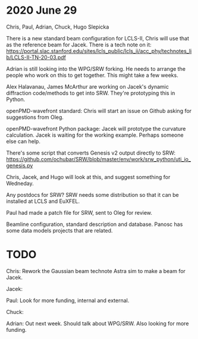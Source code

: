 # 2020 June 29

Chris, Paul, Adrian, Chuck, Hugo Slepicka

There is a new standard beam configuration for LCLS-II, Chris will use that as the reference beam for Jacek. There is a tech note on it:
https://portal.slac.stanford.edu/sites/lcls_public/lcls_ii/acc_phy/technotes_lib/LCLS-II-TN-20-03.pdf

Adrian is still looking into the WPG/SRW forking. He needs to arrange the people who work on this to get together. This might take a few weeks. 

Alex Halavanau, James McArthur are working on Jacek's dynamic diffraction code/methods to get into SRW. They're prototyping this in Python. 

openPMD-wavefront standard: Chris will start an issue on Github asking for suggestions from Oleg.

openPMD-wavefront Python package: Jacek will prototype the curvature calculation. Jacek is waiting for the working example. Perhaps someone else can help. 

There's some script that converts Genesis v2 output directly to SRW:
https://github.com/ochubar/SRW/blob/master/env/work/srw_python/uti_io_genesis.py

Chris, Jacek, and Hugo will look at this, and suggest something for Wedneday. 

Any postdocs for SRW? SRW needs some distribution so that it can be installed at LCLS and EuXFEL. 

Paul had made a patch file for SRW, sent to Oleg for review. 

Beamline configuration, standard description and database. Panosc has some data models projects that are related. 

# TODO

Chris: Rework the Gaussian beam technote Astra sim to make a beam for Jacek. 

Jacek: 

Paul: Look for more funding, internal and external. 

Chuck: 

Adrian: Out next week. Should talk about WPG/SRW. Also looking for more funding. 




